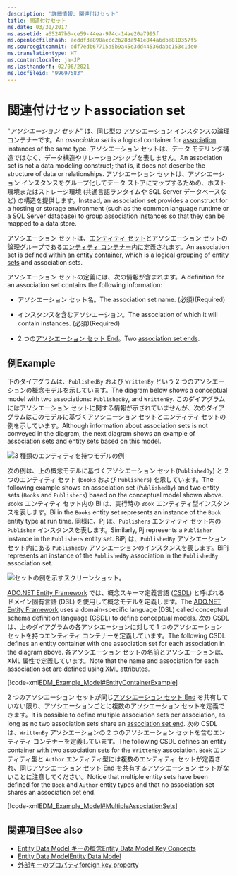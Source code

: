 ```yaml
---
description: '詳細情報: 関連付けセット'
title: 関連付けセット
ms.date: 03/30/2017
ms.assetid: a65247b6-ce59-44ea-974c-14ae20a7995f
ms.openlocfilehash: aeddf3e898aecc2b283a941e844a6dbe810357f5
ms.sourcegitcommit: ddf7edb67715a5b9a45e3dd44536dabc153c1de0
ms.translationtype: HT
ms.contentlocale: ja-JP
ms.lasthandoff: 02/06/2021
ms.locfileid: "99697583"
---
```

# <a name="association-set"></a><span data-ttu-id="4dfd2-103">関連付けセット</span><span class="sxs-lookup"><span data-stu-id="4dfd2-103">association set</span></span>

<span data-ttu-id="4dfd2-104">"*アソシエーション セット*" は、同じ型の [アソシエーション](association-type.md) インスタンスの論理コンテナーです。</span><span class="sxs-lookup"><span data-stu-id="4dfd2-104">An *association set* is a logical container for [association](association-type.md) instances of the same type.</span></span> <span data-ttu-id="4dfd2-105">アソシエーション セットは、データ モデリング構造ではなく、データ構造やリレーションシップを表しません。</span><span class="sxs-lookup"><span data-stu-id="4dfd2-105">An association set is not a data modeling construct; that is, it does not describe the structure of data or relationships.</span></span> <span data-ttu-id="4dfd2-106">アソシエーション セットは、アソシエーション インスタンスをグループ化してデータ ストアにマップするための、ホスト環境またはストレージ環境 (共通言語ランタイムや SQL Server データベースなど) の構造を提供します。</span><span class="sxs-lookup"><span data-stu-id="4dfd2-106">Instead, an association set provides a construct for a hosting or storage environment (such as the common language runtime or a SQL Server database) to group association instances so that they can be mapped to a data store.</span></span>  
  
 <span data-ttu-id="4dfd2-107">アソシエーション セットは、[エンティティ セット](entity-set.md)とアソシエーション セットの論理グループである[エンティティ コンテナー](entity-container.md)内に定義されます。</span><span class="sxs-lookup"><span data-stu-id="4dfd2-107">An association set is defined within an [entity container](entity-container.md), which is a logical grouping of [entity sets](entity-set.md) and association sets.</span></span>  
  
 <span data-ttu-id="4dfd2-108">アソシエーション セットの定義には、次の情報が含まれます。</span><span class="sxs-lookup"><span data-stu-id="4dfd2-108">A definition for an association set contains the following information:</span></span>  
  
- <span data-ttu-id="4dfd2-109">アソシエーション セット名。</span><span class="sxs-lookup"><span data-stu-id="4dfd2-109">The association set name.</span></span> <span data-ttu-id="4dfd2-110">(必須)</span><span class="sxs-lookup"><span data-stu-id="4dfd2-110">(Required)</span></span>  
  
- <span data-ttu-id="4dfd2-111">インスタンスを含むアソシエーション。</span><span class="sxs-lookup"><span data-stu-id="4dfd2-111">The association of which it will contain instances.</span></span> <span data-ttu-id="4dfd2-112">(必須)</span><span class="sxs-lookup"><span data-stu-id="4dfd2-112">(Required)</span></span>  
  
- <span data-ttu-id="4dfd2-113">2 つの[アソシエーション セット End](association-set-end.md)。</span><span class="sxs-lookup"><span data-stu-id="4dfd2-113">Two [association set ends](association-set-end.md).</span></span>  
  
## <a name="example"></a><span data-ttu-id="4dfd2-114">例</span><span class="sxs-lookup"><span data-stu-id="4dfd2-114">Example</span></span>  

 <span data-ttu-id="4dfd2-115">下のダイアグラムは、`PublishedBy` および `WrittenBy` という 2 つのアソシエーションの概念モデルを示しています。</span><span class="sxs-lookup"><span data-stu-id="4dfd2-115">The diagram below shows a conceptual model with two associations: `PublishedBy`, and `WrittenBy`.</span></span> <span data-ttu-id="4dfd2-116">このダイアグラムにはアソシエーション セットに関する情報が示されていませんが、次のダイアグラムはこのモデルに基づくアソシエーション セットとエンティティ セットの例を示しています。</span><span class="sxs-lookup"><span data-stu-id="4dfd2-116">Although information about association sets is not conveyed in the diagram, the next diagram shows an example of association sets and entity sets based on this model.</span></span>  
  
 ![3 種類のエンティティを持つモデルの例](./media/association-set/example-model-three-entity-types.gif)  
  
 <span data-ttu-id="4dfd2-118">次の例は、上の概念モデルに基づくアソシエーション セット(`PublishedBy`) と 2 つのエンティティ セット (`Books` および `Publishers`) を示しています。</span><span class="sxs-lookup"><span data-stu-id="4dfd2-118">The following example shows an association set (`PublishedBy`) and two entity sets (`Books` and `Publishers`) based on the conceptual model shown above.</span></span> <span data-ttu-id="4dfd2-119">`Books` エンティティ セット内の Bi は、実行時の `Book` エンティティ型インスタンスを表します。</span><span class="sxs-lookup"><span data-stu-id="4dfd2-119">Bi in the `Books` entity set represents an instance of the `Book` entity type at run time.</span></span> <span data-ttu-id="4dfd2-120">同様に、Pj は、`Publishers` エンティティ セット内の `Publisher` インスタンスを表します。</span><span class="sxs-lookup"><span data-stu-id="4dfd2-120">Similarly, Pj represents a `Publisher` instance in the `Publishers` entity set.</span></span> <span data-ttu-id="4dfd2-121">BiPj は、`PublishedBy` アソシエーション セット内にある `PublishedBy` アソシエーションのインスタンスを表します。</span><span class="sxs-lookup"><span data-stu-id="4dfd2-121">BiPj represents an instance of the `PublishedBy` association in the `PublishedBy` association set.</span></span>  
  
 ![セットの例を示すスクリーンショット。](./media/association-set/sets-example-association.gif)  
  
 <span data-ttu-id="4dfd2-123">[ADO.NET Entity Framework](./ef/index.md) では、概念スキーマ定義言語 ([CSDL](/ef/ef6/modeling/designer/advanced/edmx/csdl-spec)) と呼ばれるドメイン固有言語 (DSL) を使用して概念モデルを定義します。</span><span class="sxs-lookup"><span data-stu-id="4dfd2-123">The [ADO.NET Entity Framework](./ef/index.md) uses a domain-specific language (DSL) called conceptual schema definition language ([CSDL](/ef/ef6/modeling/designer/advanced/edmx/csdl-spec)) to define conceptual models.</span></span> <span data-ttu-id="4dfd2-124">次の CSDL は、上のダイアグラムの各アソシエーションに対して 1 つのアソシエーション セットを持つエンティティ コンテナーを定義しています。</span><span class="sxs-lookup"><span data-stu-id="4dfd2-124">The following CSDL defines an entity container with one association set for each association in the diagram above.</span></span> <span data-ttu-id="4dfd2-125">各アソシエーション セットの名前とアソシエーションは、XML 属性で定義しています。</span><span class="sxs-lookup"><span data-stu-id="4dfd2-125">Note that the name and association for each association set are defined using XML attributes.</span></span>  
  
 [!code-xml[EDM_Example_Model#EntityContainerExample](../../../../samples/snippets/xml/VS_Snippets_Data/edm_example_model/xml/books.edmx#entitycontainerexample)]  
  
 <span data-ttu-id="4dfd2-126">2 つのアソシエーション セットが同じ[アソシエーション セット End](association-set-end.md) を共有していない限り、アソシエーションごとに複数のアソシエーション セットを定義できます。</span><span class="sxs-lookup"><span data-stu-id="4dfd2-126">It is possible to define multiple association sets per association, as long as no two association sets share an [association set end](association-set-end.md).</span></span> <span data-ttu-id="4dfd2-127">次の CSDL は、`WrittenBy` アソシエーションの 2 つのアソシエーション セットを含むエンティティ コンテナーを定義しています。</span><span class="sxs-lookup"><span data-stu-id="4dfd2-127">The following CSDL defines an entity container with two association sets for the `WrittenBy` association.</span></span> <span data-ttu-id="4dfd2-128">`Book` エンティティ型と `Author` エンティティ型には複数のエンティティ セットが定義され、同じアソシエーション セット End を共有するアソシエーション セットがないことに注意してください。</span><span class="sxs-lookup"><span data-stu-id="4dfd2-128">Notice that multiple entity sets have been defined for the `Book` and `Author` entity types and that no association set shares an association set end.</span></span>  
  
 [!code-xml[EDM_Example_Model#MultipleAssociationSets](../../../../samples/snippets/xml/VS_Snippets_Data/edm_example_model/xml/books3.edmx#multipleassociationsets)]  
  
## <a name="see-also"></a><span data-ttu-id="4dfd2-129">関連項目</span><span class="sxs-lookup"><span data-stu-id="4dfd2-129">See also</span></span>

- [<span data-ttu-id="4dfd2-130">Entity Data Model キーの概念</span><span class="sxs-lookup"><span data-stu-id="4dfd2-130">Entity Data Model Key Concepts</span></span>](entity-data-model-key-concepts.md)
- [<span data-ttu-id="4dfd2-131">Entity Data Model</span><span class="sxs-lookup"><span data-stu-id="4dfd2-131">Entity Data Model</span></span>](entity-data-model.md)
- [<span data-ttu-id="4dfd2-132">外部キーのプロパティ</span><span class="sxs-lookup"><span data-stu-id="4dfd2-132">foreign key property</span></span>](foreign-key-property.md)
